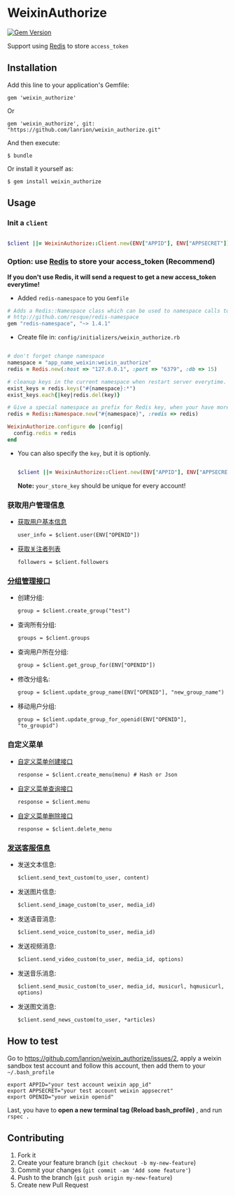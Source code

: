 # WeixinAuthorize

[![Gem Version](https://badge.fury.io/rb/weixin_authorize.png)](http://badge.fury.io/rb/weixin_authorize)

Support using [Redis](http://redis.io) to store `access_token`

## Installation

Add this line to your application's Gemfile:

  `gem 'weixin_authorize'`

  Or

  `gem 'weixin_authorize', git: "https://github.com/lanrion/weixin_authorize.git"`

And then execute:

  `$ bundle`

Or install it yourself as:

  `$ gem install weixin_authorize`

## Usage

### Init a `client`

```ruby

$client ||= WeixinAuthorize::Client.new(ENV["APPID"], ENV["APPSECRET"])
```

### Option: use [Redis](http://redis.io) to store your access_token (Recommend)

  **If you don't use Redis, it will send a request to get a new access_token everytime!**

* Added `redis-namespace` to you `Gemfile`

```ruby
# Adds a Redis::Namespace class which can be used to namespace calls to Redis. This is useful when using a single instance of Redis with multiple, different applications.
# http://github.com/resque/redis-namespace
gem "redis-namespace", "~> 1.4.1"

```

* Create file in: `config/initializers/weixin_authorize.rb`

```ruby

# don't forget change namespace
namespace = "app_name_weixin:weixin_authorize"
redis = Redis.new(:host => "127.0.0.1", :port => "6379", :db => 15)

# cleanup keys in the current namespace when restart server everytime.
exist_keys = redis.keys("#{namespace}:*")
exist_keys.each{|key|redis.del(key)}

# Give a special namespace as prefix for Redis key, when your have more than one project used weixin_authorize, this config will make them work fine.
redis = Redis::Namespace.new("#{namespace}", :redis => redis)

WeixinAuthorize.configure do |config|
  config.redis = redis
end

```

* You can also specify the `key`, but it is optionly.

  ```ruby

  $client ||= WeixinAuthorize::Client.new(ENV["APPID"], ENV["APPSECRET"], "your_store_key")
  ```
  **Note:** `your_store_key` should be unique for every account!

### 获取用户管理信息

* [获取用户基本信息](http://mp.weixin.qq.com/wiki/index.php?title=获取用户基本信息)

  `user_info = $client.user(ENV["OPENID"])`

* [获取关注者列表](http://mp.weixin.qq.com/wiki/index.php?title=获取关注者列表)

  `followers = $client.followers`

### [分组管理接口](http://mp.weixin.qq.com/wiki/index.php?title=分组管理接口)

* 创建分组:

  `group = $client.create_group("test")`

* 查询所有分组:

  `groups = $client.groups`
* 查询用户所在分组:

  `group = $client.get_group_for(ENV["OPENID"])`

* 修改分组名:

  `group = $client.update_group_name(ENV["OPENID"], "new_group_name")`

* 移动用户分组:

  `group = $client.update_group_for_openid(ENV["OPENID"], "to_groupid")`

### 自定义菜单

* [自定义菜单创建接口](http://mp.weixin.qq.com/wiki/index.php?title=自定义菜单创建接口)

  `response = $client.create_menu(menu) # Hash or Json`

* [自定义菜单查询接口](http://mp.weixin.qq.com/wiki/index.php?title=自定义菜单查询接口)

  `response = $client.menu`

* [自定义菜单删除接口](http://mp.weixin.qq.com/wiki/index.php?title=自定义菜单删除接口)

  `response = $client.delete_menu`

### [发送客服信息](http://mp.weixin.qq.com/wiki/index.php?title=发送客服信息)

* 发送文本信息:

  `$client.send_text_custom(to_user, content)`

* 发送图片信息:

  `$client.send_image_custom(to_user, media_id)`

* 发送语音消息:

  `$client.send_voice_custom(to_user, media_id)`

* 发送视频消息:

  `$client.send_video_custom(to_user, media_id, options)`

* 发送音乐消息:

  `$client.send_music_custom(to_user, media_id, musicurl, hqmusicurl, options)`

* 发送图文消息:

  `$client.send_news_custom(to_user, *articles)`

## How to test

Go to https://github.com/lanrion/weixin_authorize/issues/2, apply a weixin sandbox test account and follow this account, then add them to your `~/.bash_profile`

```
export APPID="your test account weixin app_id"
export APPSECRET="your test account weixin appsecret"
export OPENID="your weixin openid"
```
Last, you have to **open a new terminal tag (Reload bash_profile)** , and run `rspec .`


## Contributing

1. Fork it
2. Create your feature branch (`git checkout -b my-new-feature`)
3. Commit your changes (`git commit -am 'Add some feature'`)
4. Push to the branch (`git push origin my-new-feature`)
5. Create new Pull Request
